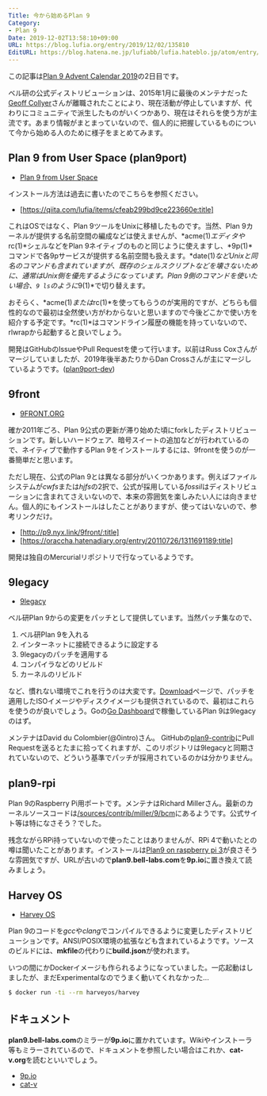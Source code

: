 ```yaml
---
Title: 今から始めるPlan 9
Category:
- Plan 9
Date: 2019-12-02T13:58:10+09:00
URL: https://blog.lufia.org/entry/2019/12/02/135810
EditURL: https://blog.hatena.ne.jp/lufiabb/lufia.hateblo.jp/atom/entry/26006613472662285
---
```


この記事は[Plan 9 Advent Calendar 2019](https://qiita.com/advent-calendar/2019/plan9)の2日目です。

ベル研の公式ディストリビューションは、2015年1月に最後のメンテナだった[Geoff Collyer](http://www.collyer.net/who/geoff/)さんが離職されたことにより、現在活動が停止していますが、代わりにコミュニティで派生したものがいくつかあり、現在はそれらを使う方が主流です。あまり情報がまとまっていないので、個人的に把握しているものについて今から始める人のために様子をまとめてみます。

## Plan 9 from User Space (plan9port)

* [Plan 9 from User Space](https://9fans.github.io/plan9port/)

インストール方法は過去に書いたのでこちらを参照ください。

* [https://qiita.com/lufia/items/cfeab299bd9ce223660e:title]

これはOSではなく、Plan 9ツールをUnixに移植したものです。当然、Plan 9カーネルが提供する名前空間の編成などは使えませんが、*acme(1)*エディタや*rc(1)*シェルなどをPlan 9ネイティブのものと同じように使えますし、*9p(1)*コマンドで各9pサービスが提供する名前空間も扱えます。*date(1)*などUnixと同名のコマンドも含まれていますが、既存のシェルスクリプトなどを壊さないために、通常はUnix側を優先するようになっています。Plan 9側のコマンドを使いたい場合、`9 ls`のように*9(1)*で切り替えます。

おそらく、*acme(1)*または*rc(1)*を使ってもらうのが実用的ですが、どちらも個性的なので最初は全然使い方がわからないと思いますので今後どこかで使い方を紹介する予定です。*rc(1)*はコマンドライン履歴の機能を持っていないので、rlwrapから起動すると良いでしょう。

開発はGitHubのIssueやPull Requestを使って行います。以前はRuss Coxさんがマージしていましたが、2019年後半あたりからDan Crossさんが主にマージしているようです。([plan9port-dev](https://groups.google.com/d/msg/plan9port-dev/Y7w7gIPub-Q/3Ryx8U26BgAJ))

## 9front

* [9FRONT.ORG](http://9front.org/)

確か2011年ごろ、Plan 9公式の更新が滞り始めた頃にforkしたディストリビューションです。新しいハードウェア、暗号スイートの追加などが行われているので、ネイティブで動作するPlan 9をインストールするには、9frontを使うのが一番簡単だと思います。

ただし現在、公式のPlan 9とは異なる部分がいくつかあります。例えばファイルシステムが*cwfs*または*hjfs*の2択で、公式が採用している*fossil*はディストリビューションに含まれてさえいないので、本来の雰囲気を楽しみたい人には向きません。個人的にもインストールはしたことがありますが、使ってはいないので、参考リンクだけ。

* [http://p9.nyx.link/9front/:title]
* [https://oraccha.hatenadiary.org/entry/20110726/1311691189:title]

開発は独自のMercurialリポジトリで行なっているようです。

## 9legacy

* [9legacy](http://www.9legacy.org/)

ベル研Plan 9からの変更をパッチとして提供しています。当然パッチ集なので、

1. ベル研Plan 9を入れる
2. インターネットに接続できるように設定する
3. 9legacyのパッチを適用する
4. コンパイラなどのリビルド
5. カーネルのリビルド

など、慣れない環境でこれを行うのは大変です。[Download](http://www.9legacy.org/download.html)ページで、パッチを適用したISOイメージやディスクイメージも提供されているので、最初はこれらを使うのが良いでしょう。Goの[Go Dashboard](https://build.golang.org/)で稼働しているPlan 9は9legacyのはず。

メンテナはDavid du Colombier(@0intro)さん。 GitHubの[plan9-contrib](https://github.com/0intro/plan9-contrib)にPull Requestを送るとたまに拾ってくれますが、このリポジトリは9legacyと同期されていないので、どういう基準でパッチが採用されているのかは分かりません。

## plan9-rpi

Plan 9のRaspberry Pi用ポートです。メンテナはRichard Millerさん。最新のカーネルソースコードは[/sources/contrib/miller/9/bcm](http://9p.io/sources/contrib/miller/9/bcm/)にあるようです。公式サイト等は特になさそう？でした。

残念ながらRPi持っていないので使ったことはありませんが、RPi 4で動いたとの噂は聞いたことがあります。インストールは[Plan9 on raspberry pi 3](https://mauri870.github.io/blog/posts/plan9-on-raspberry-pi-3/)が良さそうな雰囲気ですが、URLが古いので**plan9.bell-labs.com**を**9p.io**に置き換えて読みましょう。

## Harvey OS

- [Harvey OS](https://harvey-os.org/)

Plan 9のコードを*gcc*や*clang*でコンパイルできるように変更したディストリビューションです。ANSI/POSIX環境の拡張なども含まれているようです。ソースのビルドには、**mkfile**の代わりに**build.json**が使われます。

いつの間にかDockerイメージも作られるようになっていました。一応起動はしましたが、まだExperimentalなのでうまく動いてくれなかった...

```sh
$ docker run -ti --rm harveyos/harvey
```

## ドキュメント

**plan9.bell-labs.com**のミラーが**9p.io**に置かれています。Wikiやインストーラ等もミラーされているので、ドキュメントを参照したい場合はこれか、**cat-v.org**を読むといいでしょう。

- [9p.io](https://9p.io/plan9/)
- [cat-v](https://cat-v.org/)
